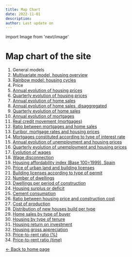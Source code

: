 ```yaml
---
title: Map Chart
date: 2022-11-01
description:
author: Last update on
---
```


import Image from 'next/image'

# Map chart of the site

1. General models
  1. [Multivariate model, housing overview](/images/multivariate.png)
  1. [Rainbow model: housing cycles](/images/rainbow.png)
1. Price
  1. [Annual evolution of housing prices](/images/priceyearly.png)
  1. [Quarterly evolution of housing prices](/images/pricequarterly.png)
1. [Annual evolution of home sales](/images/salesyearly1.png)
1. [Annual evolution of home sales, disaggregated](/images/salesyearly2.png)
1. [Quarterly evolution of home sales](/images/salesquarterly.png)
1. [Annual evolution of mortgages](/images/credityearly.png)
1. [Real credit movement (mortgages)](/images/creditmovement.png)
1. [Ratio between mortgages and home sales](/images/creditratio.png)
1. [Euribor, mortgage rates and housing prices](/images/euribor.png)
1. [Mortgages constituted according to type of interest rate](/images/typemortgage.png)
1. [Annual evolution of unemployment and housing prices](/images/labor1.png)
1. [Quarterly evolution of unemployment and housing prices](/images/labor2.png)
1. [Evolution of wages](/images/wageyearly.png)
1. [Wage disconnection](/images/wageratio.png)
1. [Housing affordability index (Base 100=1999), Spain](/images/wageaffordability.png)
1. [Price of urban land and building licenses](/images/permitsland.png)
1. [Building licenses according to type of permit](/images/permitstype.png)
1. [Number of dwellings](/images/stockyearly.png)
1. [Dwellings per period of construction](/images/stockperiods.png)
1. [Housing surplus or deficit](/images/stockbalance.png)
1. [Cement consumption](/images/cement.png)
1. [Ratio between housing price and construction cost](/images/costratio.png)
1. [Cost of production ](/images/costchange.png)
1. [Distribution of new houses build per type](/images/typehouse.png)
1. [Home sales by type of buyer](/images/buyer.png)
1. [Housing by type of tenure](/images/tenure.png)
1. [Housing return on investment](/images/roinet.png)
1. [Housing gross appreciation](/images/roigross.png)
1. [Price-to-rent ratio (%)](/images/rentratio.png)
1. [Price-to-rent ratio (time)](/images/renttime.png)









<div class="meta-line"><a class="meta-back" href="/">← Back to home page</a></div>
